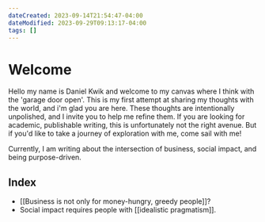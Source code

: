 ```yaml
---
dateCreated: 2023-09-14T21:54:47-04:00
dateModified: 2023-09-29T09:13:17-04:00
tags: []
---
```

# Welcome

Hello my name is Daniel Kwik and welcome to my canvas where I think with the 'garage door open'. This is my first attempt at sharing my thoughts with the world, and i'm glad you are here. These thoughts are intentionally unpolished, and I invite you to help me refine them. If you are looking for academic, publishable writing, this is unfortunately not the right avenue. But if you'd like to take a journey of exploration with me, come sail with me!

Currently, I am writing about the intersection of business, social impact, and being purpose-driven.
## Index

- [[Business is not only for money-hungry, greedy people]]?
- Social impact requires people with [[idealistic pragmatism]].